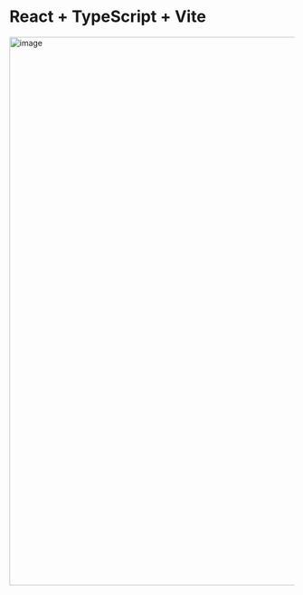 # React + TypeScript + Vite
<img width="969" alt="image" src="https://github.com/user-attachments/assets/ffb5ae9a-40e1-4c90-bb0f-afa2b5f1c7bf">
